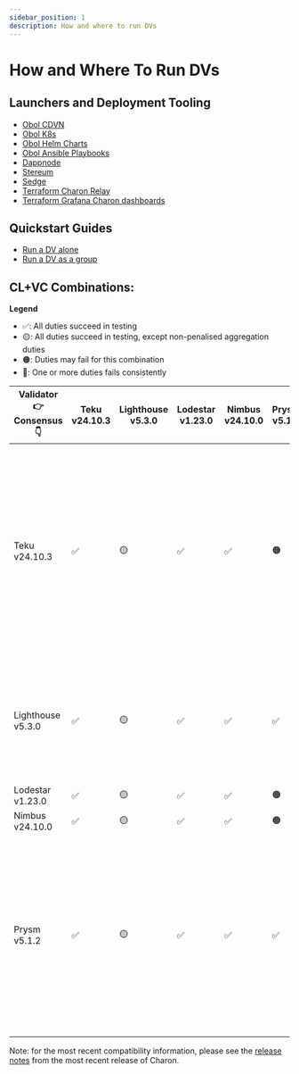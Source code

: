 ```yaml
---
sidebar_position: 1
description: How and where to run DVs
---
```


# How and Where To Run DVs

## Launchers and Deployment Tooling

* [Obol CDVN](https://github.com/ObolNetwork/charon-distributed-validator-node)
* [Obol K8s](https://github.com/ObolNetwork/charon-k8s-distributed-validator-node)
* [Obol Helm Charts](https://github.com/ObolNetwork/helm-charts)
* [Obol Ansible Playbooks](https://github.com/ObolNetwork/obol-ansible)
* [Dappnode](https://docs.dappnode.io/docs/user/staking/ethereum/dvt-technologies/obol-network/)
* [Stereum](https://stereum.net/)
* [Sedge](https://github.com/ObolNetwork/sedge/blob/develop/docs/docs/quickstart/charon.mdx)
* [Terraform Charon Relay](https://github.com/ObolNetwork/terraform-charon-relay)
* [Terraform Grafana Charon dashboards](https://github.com/ObolNetwork/terraform-grafana-dashboards)

## Quickstart Guides

* [Run a DV alone](../../run/start/quickstart_alone.mdx)
* [Run a DV as a group](../../run/start/quickstart_group.mdx)

## CL+VC Combinations:

**Legend**

* ✅: All duties succeed in testing
* 🟡: All duties succeed in testing, except non-penalised aggregation duties
* 🟠: Duties may fail for this combination
* 🔴: One or more duties fails consistently

| Validator 👉 Consensus 👇 | Teku v24.10.3 | Lighthouse v5.3.0 | Lodestar v1.23.0 | Nimbus v24.10.0 | Prysm v5.1.2 | Remarks                                                                                                                                                                                                                                                                             |
| ------------------------- | ------------- | ----------------- | ---------------- | --------------- | ------------ | ----------------------------------------------------------------------------------------------------------------------------------------------------------------------------------------------------------------------------------------------------------------------------------- |
| Teku v24.10.3             | ✅             | 🟡                | ✅                | ✅               | 🟠           | Teku `beacon node` needs the `--validators-graffiti-client-append-format=DISABLED` flag in order to produce blocks properly. Teku `validator client` is only failing aggregation duties 50% of the time, which are not directly penalised but impact network density at high scale. |
| Lighthouse v5.3.0         | ✅             | 🟡                | ✅                | ✅               | ✅            | Lighthouse `validator client` is only failing aggregation duties, which are not directly penalised but impact network density at high scale.                                                                                                                                        |
| Lodestar v1.23.0          | ✅             | 🟡                | ✅                | ✅               | 🟠           |                                                                                                                                                                                                                                                                                     |
| Nimbus v24.10.0           | ✅             | 🟡                | ✅                | ✅               | 🟠           |                                                                                                                                                                                                                                                                                     |
| Prysm v5.1.2              | ✅             | 🟡                | ✅                | ✅               | ✅            | Prysm `validator client` is failing aggregation duties 50% of the time, which are not directly penalised but impact network density at high scale. In some combinations rare failures of attestation and proposal duties were observed (0-2% per epoch).                            |

Note: for the most recent compatibility information, please see the [release notes](https://github.com/ObolNetwork/charon/releases/) from the most recent release of Charon.
